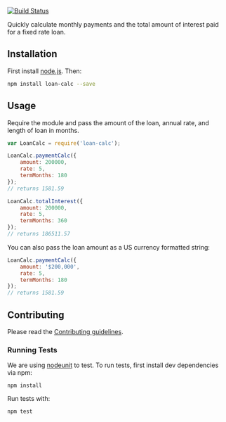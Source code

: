 [![Build Status](https://travis-ci.org/cfpb/loan-calc.svg?branch=master)](https://travis-ci.org/cfpb/loan-calc)

Quickly calculate monthly payments and the total amount of interest paid for a fixed rate loan.

## Installation

First install [node.js](http://nodejs.org/). Then:

```sh
npm install loan-calc --save
```

## Usage

Require the module and pass the amount of the loan, annual rate, and length of loan in months.

```javascript
var LoanCalc = require('loan-calc');

LoanCalc.paymentCalc({
    amount: 200000,
    rate: 5,
    termMonths: 180
});
// returns 1581.59

LoanCalc.totalInterest({
    amount: 200000,
    rate: 5,
    termMonths: 360
});
// returns 186511.57
```

You can also pass the loan amount as a US currency formatted string:

```javascript
LoanCalc.paymentCalc({
    amount: '$200,000',
    rate: 5,
    termMonths: 180
});
// returns 1581.59
```

## Contributing

Please read the [Contributing guidelines](CONTRIBUTING.md).

### Running Tests

We are using [nodeunit](https://github.com/caolan/nodeunit) to test. To run tests, first install dev dependencies via npm:

```
npm install
```

Run tests with:

```
npm test
```
